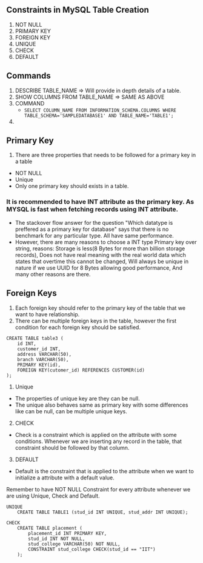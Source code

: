 ## Constraints in MySQL Table Creation

1. NOT NULL
2. PRIMARY KEY
3. FOREIGN KEY
4. UNIQUE
5. CHECK
6. DEFAULT

## Commands
1. DESCRIBE TABLE_NAME => Will provide in depth details of a table.
2. SHOW COLUMNS FROM TABLE_NAME => SAME AS ABOVE
3. COMMAND
    - `SELECT COLUMN_NAME FROM INFORMATION_SCHEMA.COLUMNS WHERE TABLE_SCHEMA='SAMPLEDATABASE1' AND TABLE_NAME='TABLE1';`
4. 

## Primary Key
1. There are three properties that needs to be followed for a primary key in a table
- NOT NULL
- Unique
- Only one primary key should exists in a table.

### It is recommended to have INT attribute as the primary key. As MYSQL is fast when fetching records using INT attribute.
- The stackover flow answer for the question "Which datatype is preffered as a primary key for database" says that there is no benchmark for any particular type. All have same performance.
- However, there are many reasons to choose a INT type Primary key over string, reasons: Storage is less(8 Bytes for more than billion storage records), Does not have real meaning with the real world data which states that overtime this cannot be changed, Will always be unique in nature if we use UUID for 8 Bytes allowing good performance, And many other reasons are there.


## Foreign Keys
1. Each foreign key should refer to the primary key of the table that we want to have relationship.
2. There can be multiple foreign keys in the table, however the first condition for each foreign key should be satisfied.

```
CREATE TABLE table3 (
    id INT,
    customer_id INT,
    address VARCHAR(50),
    branch VARCHAR(50),
    PRIMARY KEY(id),
    FOREIGN KEY(cutomer_id) REFERENCES CUSTOMER(id)
);
```

1. Unique
- The properties of unique key are they can be null.
- The unique also behaves same as primary key with some differences like can be null, can be multiple unique keys.

2. CHECK
- Check is a constraint which is applied on the attribute with some conditions. Whenever we are inserting any record in the table, that constraint should be followed by that column.

3. DEFAULT
- Default is the constraint that is applied to the attribute when we want to initialize a attribute with a default value.
	
Remember to have NOT NULL Constraint for every attribute whenever we are using Unique, Check and Default.
	
```
UNIQUE
	CREATE TABLE TABLE1 (stud_id INT UNIQUE, stud_addr INT UNIQUE);
	
CHECK
	CREATE TABLE placement (
		placement_id INT PRIMARY KEY,
		stud_id INT NOT NULL,
		stud_college VARCHAR(50) NOT NULL,
		CONSTRAINT stud_college CHECK(stud_id == "IIT")
	);
```